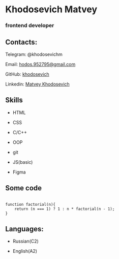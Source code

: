 # Khodosevich Matvey

### **frontend developer**

## Contacts:

Telegram: @khodosevichm

Email: hodos.952795@gmail.com

GitHub: [khodosevich](https://github.com/khodosevich)

Linkedin: [Matvey Khodosevich](https://www.linkedin.com/in/matvey-khodosevich-30b2a7239/)

## Skills

* HTML

* CSS

* C/C++

* OOP

* git

* JS(basic)

* Figma


## Some code

```

function factorial(n){
    return (n === 1) ? 1 : n * factorial(n - 1);
}

```

## Languages:

* Russian(C2)

* English(A2)
